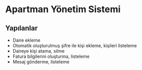 <h1>Apartman Yönetim Sistemi</h1>

<h2>Yapılanlar</h2>
<ul>
<li>Daire ekleme</li>
<li>Otomatik oluşturulmuş şifre ile kişi ekleme, kişileri listeleme</li>
<li>Daireye kişi atama, silme</li>
<li>Fatura bilgilerini oluşturma, listeleme</li>
<li>Mesaj gönderme, listeleme</li>
</ul>